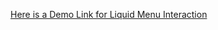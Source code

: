 [Here is a Demo Link for Liquid Menu Interaction](https://www.loom.com/share/5e098c636c47487d8b46578792354903)
